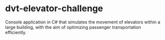 # dvt-elevator-challenge
Console application in C# that simulates the movement of elevators within a large building, with the aim of optimizing passenger transportation efficiently.
